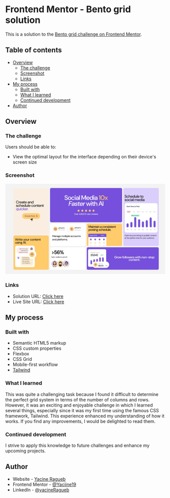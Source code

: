 # Frontend Mentor - Bento grid solution

This is a solution to the [Bento grid challenge on Frontend Mentor](https://www.frontendmentor.io/challenges/bento-grid-RMydElrlOj). 

## Table of contents

- [Overview](#overview)
  - [The challenge](#the-challenge)
  - [Screenshot](#screenshot)
  - [Links](#links)
- [My process](#my-process)
  - [Built with](#built-with)
  - [What I learned](#what-i-learned)
  - [Continued development](#continued-development)
- [Author](#author)

## Overview

### The challenge

Users should be able to:

- View the optimal layout for the interface depending on their device's screen size

### Screenshot

![](assets/screenshot.jpeg)

### Links

- Solution URL: [Click here](https://github.com/Yaciine19/Frontend-challenge/tree/master/bento-grid-main)
- Live Site URL: [Click here](https://bento-grid-challenge-xi.vercel.app/)

## My process

### Built with

- Semantic HTML5 markup
- CSS custom properties
- Flexbox
- CSS Grid
- Mobile-first workflow
- [Tailwind](https://tailwindcss.com/) 

### What I learned

This was quite a challenging task because I found it difficult to determine the perfect grid system in terms of the number of columns and rows. However, it was an exciting and enjoyable challenge in which I learned several things, especially since it was my first time using the famous CSS framework, Tailwind. This experience enhanced my understanding of how it works. If you find any improvements, I would be delighted to read them.

### Continued development

I strive to apply this knowledge to future challenges and enhance my upcoming projects.

## Author

- Website - [Yacine Ragueb](https://yacineragueb.vercel.app/)
- Frontend Mentor - [@Yaciine19](https://www.frontendmentor.io/profile/Yaciine19)
- LinkedIn - [@yacineRagueb](https://www.linkedin.com/in/yacine-ragueb-8033a9302/)

